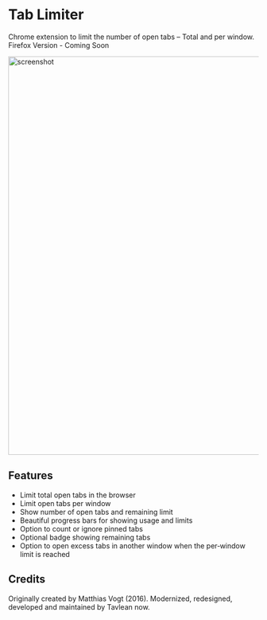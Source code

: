 # Tab Limiter

Chrome extension to limit the number of open tabs – Total and per window.
Firefox Version - Coming Soon

<img width="1280" height="800" alt="screenshot" src="https://github.com/user-attachments/assets/9267dd6b-645c-4249-aa68-79add21c8764" />

## Features

-   Limit total open tabs in the browser
-   Limit open tabs per window
-   Show number of open tabs and remaining limit
-   Beautiful progress bars for showing usage and limits
-   Option to count or ignore pinned tabs
-   Optional badge showing remaining tabs
-   Option to open excess tabs in another window when the per‑window limit is reached

## Credits

Originally created by Matthias Vogt (2016). Modernized, redesigned, developed and maintained by Tavlean now.

